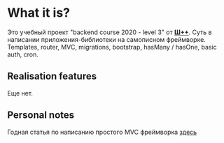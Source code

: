 # What it is?

Это учебный проект "backend course 2020 - level 3" от **[Ш++](https://programming.org.ua)**.
Суть в написании приложения-библиотеки на самописном фреймворке. 
Templates, router, MVC, migrations, bootstrap, hasMany / hasOne, basic auth, cron.

## Realisation features
Еще нет.
## Personal notes
Годная статья по написанию простого MVC фреймворка [здесь](https://reintech.io/blog/building-php-mvc-framework-from-scratch)

